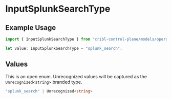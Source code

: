 # InputSplunkSearchType

## Example Usage

```typescript
import { InputSplunkSearchType } from "cribl-control-plane/models/operations";

let value: InputSplunkSearchType = "splunk_search";
```

## Values

This is an open enum. Unrecognized values will be captured as the `Unrecognized<string>` branded type.

```typescript
"splunk_search" | Unrecognized<string>
```